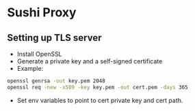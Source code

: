 # Sushi Proxy

## Setting up TLS server

- Install OpenSSL
- Generate a private key and a self-signed certificate
- Example:
```bash
openssl genrsa -out key.pem 2048
openssl req -new -x509 -key key.pem -out cert.pem -days 365
```
- Set env variables to point to cert private key and cert path.



